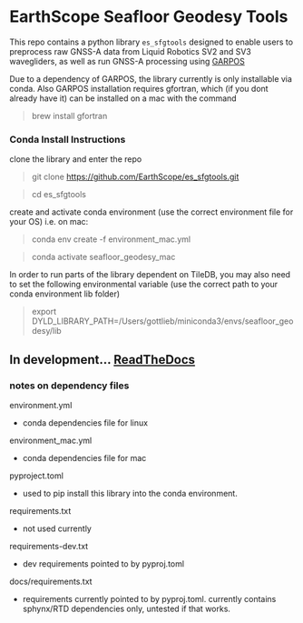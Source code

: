 # EarthScope Seafloor Geodesy Tools

This repo contains a python library `es_sfgtools` designed to enable users to preprocess raw GNSS-A data from Liquid Robotics SV2 and SV3 wavegliders, as well as run GNSS-A processing using [GARPOS](https://github.com/s-watanabe-jhod/garpos)

Due to a dependency of GARPOS, the library currently is only installable via conda.  Also GARPOS installation requires gfortran, which (if you dont already have it) can be installed on a mac with the command
> brew install gfortran

### Conda Install Instructions

clone the library and enter the repo
> git clone https://github.com/EarthScope/es_sfgtools.git

> cd es_sfgtools

create and activate conda environment (use the correct environment file for your OS)
i.e. on mac:
> conda env create -f environment_mac.yml

> conda activate seafloor_geodesy_mac

In order to run parts of the library dependent on TileDB, you may also need to set the following environmental variable (use the correct path to your conda environment lib folder)

> export DYLD_LIBRARY_PATH=/Users/gottlieb/miniconda3/envs/seafloor_geodesy/lib


## In development... [ReadTheDocs](https://es-sfgtools.readthedocs.io/en/latest/)

### notes on dependency files


environment.yml
- conda dependencies file for linux

environment_mac.yml
- conda dependencies file for mac

pyproject.toml
- used to pip install this library into the conda environment. 

requirements.txt
- not used currently

requirements-dev.txt
- dev requirements pointed to by pyproj.toml

docs/requirements.txt
- requirements currently pointed to by pyproj.toml.  currently contains sphynx/RTD dependencies only, untested if that works.

